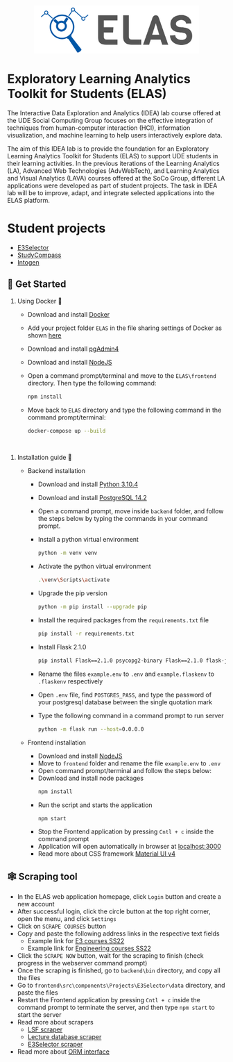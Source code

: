 <p align="center">
<a href="https://www.uni-due.de/soco/teaching/courses/lab-idea-ss21.php" target="_blank" rel="noopener noreferrer">
<img height="110px" src="img/cover.png" alt="re-frame logo">
</a>
</p>

# Exploratory Learning Analytics Toolkit for Students (ELAS)

The Interactive Data Exploration and Analytics (IDEA) lab course offered at the UDE Social Computing Group focuses on the effective integration of techniques from human-computer interaction (HCI), information visualization, and machine learning to help users interactively explore data.

The aim of this IDEA lab is to provide the foundation for an Exploratory Learning Analytics Toolkit for Students (ELAS) to support UDE students in their learning activities. In the previous iterations of the Learning Analytics (LA), Advanced Web Technologies (AdvWebTech), and Learning Analytics and Visual Analytics (LAVA) courses offered at the SoCo Group, different LA applications were developed as part of student projects. The task in IDEA lab will be to improve, adapt, and integrate selected applications into the ELAS platform.

# Student projects

- [E3Selector](https://github.com/ude-soco/ELAS/tree/main/frontend/src/components/Projects/E3Selector)
- [StudyCompass](https://github.com/ude-soco/ELAS/tree/main/frontend/src/components/Projects/StudyCompass)
- [Intogen](https://github.com/ude-soco/ELAS/tree/main/frontend/src/components/Projects/Intogen)


## 🚀 Get Started

1. Using Docker 🐳

	- Download and install [Docker](https://www.docker.com/products/docker-desktop)

	- Add your project folder `ELAS` in the file sharing settings of Docker as shown [here](img/docker-issue-windows.jpg)

	- Download and install [pgAdmin4](https://www.pgadmin.org/download/pgadmin-4-windows/)
	- Download and install [NodeJS](https://nodejs.org/en/)

	- Open a command prompt/terminal and move to the `ELAS\frontend` directory. Then type the following command:

		```sh
		npm install
		```

	- Move back to `ELAS` directory and type the following command in the command prompt/terminal:

		```sh
		docker-compose up --build
		```


<br/>

1. Installation guide 🔨

	- Backend installation
    	- Download and install [Python 3.10.4](https://www.python.org/downloads/)
    	- Download and install [PostgreSQL 14.2](https://www.enterprisedb.com/downloads/postgres-postgresql-downloads)
    	- Open a command prompt, move inside `backend` folder, and follow the steps below by typing the commands in your command prompt.
    	- Install a python virtual environment
        	```sh
        	python -m venv venv
        	```
       	- Activate the python virtual environment
        	```sh
			.\venv\Scripts\activate
         	```
		- Upgrade the pip version
        	```sh
         	python -m pip install --upgrade pip
         	```
       	- Install the required packages from the `requirements.txt` file
        	```sh
         	pip install -r requirements.txt
         	```
       	- Install Flask 2.1.0
        	```sh
			pip install Flask==2.1.0 psycopg2-binary Flask==2.1.0 flask-jwt-extended flask-bcrypt flask-cors --upgrade
         	```
    	- Rename the files `example.env` to `.env` and `example.flaskenv` to `.flaskenv` respectively
    	- Open `.env` file, find `POSTGRES_PASS`, and type the password of your postgresql database between the single quotation mark
    	- Type the following command in a command prompt to run server

    		```sh
    		python -m flask run --host=0.0.0.0
    		```

   	- Frontend installation

     	- Download and install [NodeJS](https://nodejs.org/en/)
     	- Move to `frontend` folder and rename the file `example.env` to `.env`
     	- Open command prompt/terminal and follow the steps below:
       	- Download and install node packages
         	```sh
			npm install
         	```
       	- Run the script and starts the application
         	```sh
         	npm start
         	```
       	- Stop the Frontend application by pressing `Cntl + c` inside the command prompt
     	- Application will open automatically in browser at [localhost:3000](http://localhost:3000)
		- Read more about CSS framework [Material UI v4](https://v4.mui.com/getting-started/installation/)

## 🕸️ Scraping tool

- In the ELAS web application homepage, click `Login` button and create a new account
- After successful login, click the circle button at the top right corner, open the menu, and click `Settings`
- Click on `SCRAPE COURSES` button
- Copy and paste the following address links in the respective text fields
	- Example link for [E3 courses SS22](https://campus.uni-due.de/lsf/rds?state=wtree&search=1&trex=step&root120221=303720%7C306477%7C306534&P.vx=kurz)
	- Example link for [Engineering courses SS22](https://campus.uni-due.de/lsf/rds?state=wtree&search=1&trex=step&root120221=303720%7C306861%7C305477&P.vx=kurz)
- Click the `SCRAPE NOW` button, wait for the scraping to finish (check progress in the webserver command prompt)
- Once the scraping is finished, go to `backend\bin` directory, and copy all the files
- Go to `frontend\src\components\Projects\E3Selector\data` directory, and paste the files
- Restart the Frontend application by pressing `Cntl + c` inside the command prompt to terminate the server, and then type `npm start` to start the server
- Read more about scrapers
	- [LSF scraper](backend\scrapers\lsf_scraper\README.md)
	- [Lecture database scraper](backend\scrapers\vdb_scraper\README.md)
	- [E3Selector scraper](frontend\src\components\Projects\E3Selector\README.md)
- Read more about [ORM interface](backend\orm_interface\README.md)

